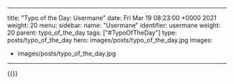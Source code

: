 
---
title: "Typo of the Day: Usermane"
date: Fri Mar 19 08:23:00 +0000 2021
weight: 20
menu:
  sidebar:
    name: "Usermane"
    identifier: usermane
    weight: 20
    parent: typo_of_the_day
tags: ["#TypoOfTheDay"]
type: posts/typo_of_the_day
hero: images/posts/typo_of_the_day.jpg
images:
- images/posts/typo_of_the_day.jpg
---


{{<tweet user="mariatta" id="1372825921573380101">}}

